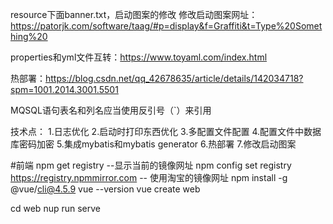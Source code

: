 resource下面banner.txt，启动图案的修改
修改启动图案网址：https://patorjk.com/software/taag/#p=display&f=Graffiti&t=Type%20Something%20

properties和yml文件互转：https://www.toyaml.com/index.html

热部署：https://blog.csdn.net/qq_42678635/article/details/142034718?spm=1001.2014.3001.5501

MQSQL语句表名和列名应当使用反引号（`）来引用

技术点：
1.日志优化
2.启动时打印东西优化
3.多配置文件配置
4.配置文件中数据库密码加密
5.集成mybatis和mybatis generator
6.热部署
7.修改启动图案



#前端
npm get registry  --显示当前的镜像网址
npm config set registry https://registry.npmmirror.com  -- 使用淘宝的镜像网址
npm install -g @vue/cli@4.5.9
vue --version
vue create web

cd web
nup run serve





